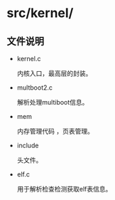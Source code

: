 
# src/kernel/
## 文件说明

- kernel.c

    内核入口，最高层的封装。

- multboot2.c

    解析处理multiboot信息。

- mem

    内存管理代码 ，页表管理。

- include

    头文件。

- elf.c

    用于解析检查检测获取elf表信息。
